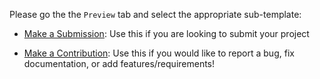 Please go the the `Preview` tab and select the appropriate sub-template:

* [Make a Submission](?expand=1&template=submission_template.md): Use this if you are looking to submit your project

* [Make a Contribution](?expand=1&template=contribution_template.md): Use this if you would like to report a bug, fix documentation, or add features/requirements! 